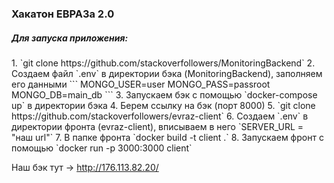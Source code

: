 <h3>Хакатон ЕВРАЗа 2.0</h3>

<h5>Для запуска приложения:</h5>
1. `git clone https://github.com/stackoverfollowers/MonitoringBackend`
2. Создаем файл `.env` в директории бэка (MonitoringBackend), заполняем его данными
```
MONGO_USER=user
MONGO_PASS=passroot
MONGO_DB=main_db
```
3. Запускаем бэк с помощью `docker-compose up` в директории бэка
4. Берем ссылку на бэк (порт 8000)
5. `git clone https://github.com/stackoverfollowers/evraz-client`
6. Создаем `.env` в директории фронта (evraz-client), вписываем в него 
`SERVER_URL = "наш url"`
7. В папке фронта `docker build -t client .`
8. Запускаем фронт с помощью `docker run -p 3000:3000 client`

Наш бэк тут -> http://176.113.82.20/